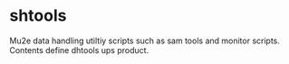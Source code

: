 # shtools
Mu2e data handling utiltiy scripts such as sam tools and
monitor scripts.  Contents define dhtools ups product.
